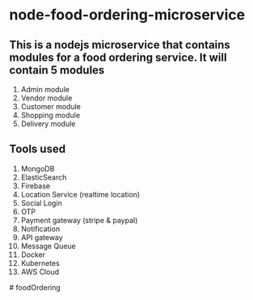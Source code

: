 # node-food-ordering-microservice

## This is a nodejs microservice that contains modules for a food ordering service. It will contain 5 modules

1. Admin module
2. Vendor module
3. Customer module
4. Shopping module
5. Delivery module

## Tools used

1. MongoDB
2. ElasticSearch
3. Firebase
4. Location Service (realtime location)
5. Social Login
6. OTP
7. Payment gateway (stripe & paypal)
8. Notification
9. API gateway
10. Message Queue
11. Docker
12. Kubernetes
13. AWS Cloud

#   f o o d O r d e r i n g  
 
